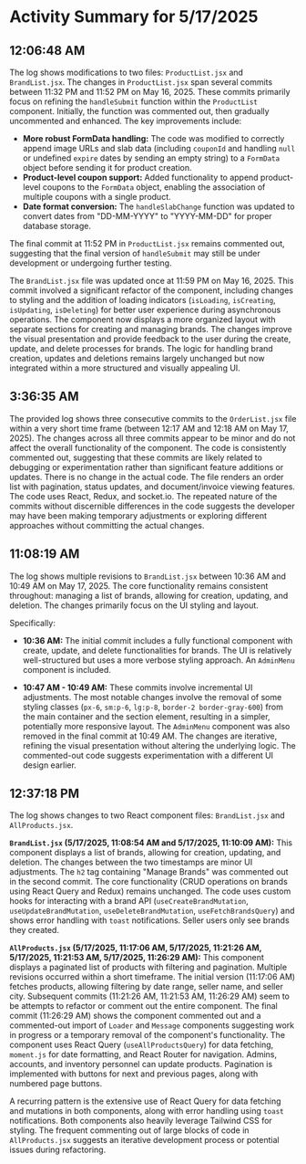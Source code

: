 # Activity Summary for 5/17/2025

## 12:06:48 AM
The log shows modifications to two files: `ProductList.jsx` and `BrandList.jsx`.  The changes in `ProductList.jsx` span several commits between 11:32 PM and 11:52 PM on May 16, 2025. These commits primarily focus on refining the `handleSubmit` function within the `ProductList` component.  Initially, the function was commented out, then gradually uncommented and enhanced.  The key improvements include:

* **More robust FormData handling:** The code was modified to correctly append image URLs and slab data (including `couponId` and handling `null` or undefined `expire` dates by sending an empty string) to a `FormData` object before sending it for product creation.
* **Product-level coupon support:**  Added functionality to append product-level coupons to the `FormData` object, enabling the association of multiple coupons with a single product.
* **Date format conversion:** The `handleSlabChange` function was updated to convert dates from "DD-MM-YYYY" to "YYYY-MM-DD" for proper database storage.

The final commit at 11:52 PM in `ProductList.jsx` remains commented out, suggesting that the final version of `handleSubmit` may still be under development or undergoing further testing.

The `BrandList.jsx` file was updated once at 11:59 PM on May 16, 2025. This commit involved a significant refactor of the component, including changes to styling and the addition of loading indicators (`isLoading`, `isCreating`, `isUpdating`, `isDeleting`) for better user experience during asynchronous operations. The component now displays a more organized layout with separate sections for creating and managing brands.  The changes improve the visual presentation and provide feedback to the user during the create, update, and delete processes for brands.  The logic for handling brand creation, updates and deletions remains largely unchanged but now integrated within a more structured and visually appealing UI.


## 3:36:35 AM
The provided log shows three consecutive commits to the `OrderList.jsx` file within a very short time frame (between 12:17 AM and 12:18 AM on May 17, 2025).  The changes across all three commits appear to be minor and do not affect the overall functionality of the component.  The code is consistently commented out, suggesting that these commits are likely related to debugging or experimentation rather than significant feature additions or updates.  There is no change in the actual code.  The file renders an order list with pagination, status updates, and document/invoice viewing features.  The code uses React, Redux, and socket.io.  The repeated nature of the commits without discernible differences in the code suggests the developer may have been making temporary adjustments or exploring different approaches without committing the actual changes.


## 11:08:19 AM
The log shows multiple revisions to `BrandList.jsx` between 10:36 AM and 10:49 AM on May 17, 2025.  The core functionality remains consistent throughout:  managing a list of brands, allowing for creation, updating, and deletion.  The changes primarily focus on the UI styling and layout.

Specifically:

* **10:36 AM:** The initial commit includes a fully functional component with create, update, and delete functionalities for brands.  The UI is relatively well-structured but uses a more verbose styling approach.  An `AdminMenu` component is included.

* **10:47 AM - 10:49 AM:**  These commits involve incremental UI adjustments.  The most notable changes involve the removal of some styling classes (`px-6`, `sm:p-6`, `lg:p-8`, `border-2 border-gray-600`) from the main container and the section element, resulting in a simpler, potentially more responsive layout.  The `AdminMenu` component was also removed in the final commit at 10:49 AM.  The changes are iterative, refining the visual presentation without altering the underlying logic.  The commented-out code suggests experimentation with a different UI design earlier.


## 12:37:18 PM
The log shows changes to two React component files: `BrandList.jsx` and `AllProducts.jsx`.

**`BrandList.jsx` (5/17/2025, 11:08:54 AM and 5/17/2025, 11:10:09 AM):**  This component displays a list of brands, allowing for creation, updating, and deletion.  The  changes between the two timestamps are minor UI adjustments. The  `h2` tag containing "Manage Brands" was commented out in the second commit.  The core functionality (CRUD operations on brands using React Query and Redux) remains unchanged.  The code uses custom hooks for interacting with a brand API (`useCreateBrandMutation`, `useUpdateBrandMutation`, `useDeleteBrandMutation`, `useFetchBrandsQuery`) and shows error handling with `toast` notifications.  Seller users only see brands they created.

**`AllProducts.jsx` (5/17/2025, 11:17:06 AM, 5/17/2025, 11:21:26 AM, 5/17/2025, 11:21:53 AM, 5/17/2025, 11:26:29 AM):** This component displays a paginated list of products with filtering and pagination.  Multiple revisions occurred within a short timeframe.  The initial version (11:17:06 AM) fetches products, allowing filtering by date range, seller name, and seller city.  Subsequent commits (11:21:26 AM, 11:21:53 AM, 11:26:29 AM) seem to be attempts to refactor or comment out the entire component.  The final commit (11:26:29 AM)  shows the component commented out and a commented-out import of `Loader` and `Message` components suggesting work in progress or a temporary removal of the component's functionality. The component uses React Query (`useAllProductsQuery`) for data fetching, `moment.js` for date formatting, and React Router for navigation.  Admins, accounts, and inventory personnel can update products.  Pagination is implemented with buttons for next and previous pages, along with numbered page buttons.


A recurring pattern is the extensive use of React Query for data fetching and mutations in both components, along with error handling using `toast` notifications.  Both components also heavily leverage Tailwind CSS for styling. The frequent commenting out of large blocks of code in `AllProducts.jsx` suggests an iterative development process or potential issues during refactoring.
